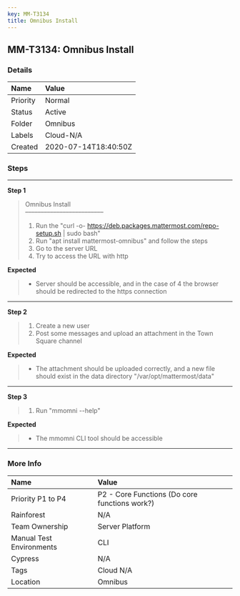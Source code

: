 ```yaml
---
key: MM-T3134
title: Omnibus Install
---
```


## MM-T3134: Omnibus Install

### Details

| Name     | Value                |
| :------- | :------------------- |
| Priority | Normal               |
| Status   | Active               |
| Folder   | Omnibus              |
| Labels   | Cloud-N/A            |
| Created  | 2020-07-14T18:40:50Z |

### Steps

<hr/>

**Step 1**

> <article>Omnibus Install<br>–––––––––––––––––––––––––<ol><li>Run the "curl -o- <a href="https://deb.packages.mattermost.com/repo-setup.sh">https://deb.packages.mattermost.com/repo-setup.sh</a> | sudo bash"</li><li>Run "apt install mattermost-omnibus" and follow the steps</li><li>Go to the server URL</li><li>Try to access the URL with http</li></ol></article>

**Expected**

> <article><ul><li>Server should be accessible, and in the case of 4 the browser should be redirected to the https connection</li></ul></article>

<hr/>

**Step 2**

> <article><ol><li>Create a new user</li><li>Post some messages and upload an attachment in the Town Square channel</li></ol></article>

**Expected**

> <article><ul><li>The attachment should be uploaded correctly, and a new file should exist in the data directory "/var/opt/mattermost/data"</li></ul></article>

<hr/>

**Step 3**

> <article><ol><li>Run "mmomni --help"</li></ol></article>

**Expected**

> <article><ul><li>The mmomni CLI tool should be accessible</li></ul></article>

<hr/>

### More Info

| Name                     | Value                                         |
| :----------------------- | :-------------------------------------------- |
| Priority P1 to P4        | P2 - Core Functions (Do core functions work?) |
| Rainforest               | N/A                                           |
| Team Ownership           | Server Platform                               |
| Manual Test Environments | CLI                                           |
| Cypress                  | N/A                                           |
| Tags                     | Cloud N/A                                     |
| Location                 | Omnibus                                       |
